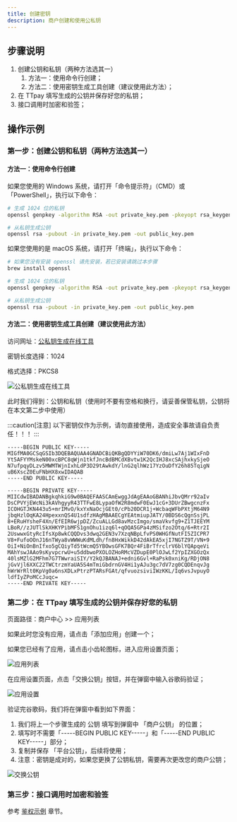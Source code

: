 ```yaml
---
title: 创建密钥
description: 商户创建和使用公私钥
---
```


## 步骤说明

1. 创建公钥和私钥（两种方法选其一）
   1. 方法一：使用命令行创建；
   2. 方法二：使用密钥生成工具创建（建议使用此方法）；
2. 在 TTpay 填写生成的公钥并保存好您的私钥；
3. 接口调用时加密和验签；

## 操作示例

### 第一步：创建公钥和私钥（两种方法选其一）

#### 方法一：使用命令行创建

如果您使用的 Windows 系统，请打开「命令提示符」（CMD）或「PowerShell」，执行以下命令：

```bash
# 生成 1024 位的私钥
openssl genpkey -algorithm RSA -out private_key.pem -pkeyopt rsa_keygen_bits:1024

# 从私钥生成公钥
openssl rsa -pubout -in private_key.pem -out public_key.pem
```

如果您使用的是 macOS 系统，请打开「终端」，执行以下命令：

```bash
# 如果您没有安装 openssl 请先安装，若已安装请跳过本步骤
brew install openssl

# 生成 1024 位的私钥
openssl genpkey -algorithm RSA -out private_key.pem -pkeyopt rsa_keygen_bits:1024

# 从私钥生成公钥
openssl rsa -pubout -in private_key.pem -out public_key.pem
```

#### 方法二：使用密钥生成工具创建（建议使用此方法）

访问网址：[公私钥生成在线工具](https://uutool.cn/rsa-generate/)

密钥长度选择：1024

格式选择：PKCS8

![公私钥生成在线工具](https://image.xiwu.me/2024/812b469da11fd34b0ccc5357893a4917.png)

此时我们得到：公钥和私钥（使用时不要有空格和换行，请妥善保管私钥，公钥将在本文第二步中使用）

:::caution[注意]
以下密钥仅作为示例，请勿直接使用，造成安全事故请自负责任！！！
:::

```shell
-----BEGIN PUBLIC KEY-----
MIGfMA0GCSqGSIb3DQEBAQUAA4GNADCBiQKBgQDYYiW70DK6/dmiLw7Aj1WIxFnD
Yt5AFYYMskeN00xcBPC8qWjn1tkfJncBdBMCdXBvtw1K2QcIHJ8xcSAjhxkySjeO
N7ufpqyDLzv5MWMTWjnIxhLdP3D29tAwkdY/lnG2qlhWz17YzOuDfY26h85TqigN
uB6XscZ0EuFNbHX8xwIDAQAB
-----END PUBLIC KEY-----

-----BEGIN PRIVATE KEY-----
MIICdwIBADANBgkqhkiG9w0BAQEFAASCAmEwggJdAgEAAoGBANhiJbvQMrr92aIv
DsCPVYjEWcNi3kAVhgyyR43TTFwE8LypaOfW2R8mdwF0EwJ1cG+3DUrZBwgcnzFx
ICOHGTJKN443u5+mrIMvO/kxYxNaOcjGEt0/cPb20DCR1j+WcbaqWFbPXtjM64N9
jbqHzlOqKA24HpexxnQS4U1sdfzHAgMBAAECgYEAtmiupJATY/0BDS6cQgnSsjPL
8+ERuHYsheF4Xn/EfEIR6wjpDZ/ZcuALLGd8avMzcImgo/smaVkvfg9+Z1TJEEYM
LBoR//zJUTlSkXHKYPibMFS1gnOhu1izq6l+qOQA5GPa4zMSifzo2Otq/6+Rtr2I
2UswwxGtyRcIfsXp8wkCQQDvs3dwq2GEN3v7XzqNBpLfvPS0WHGfNutFI5ZICPR7
V8+FufoOOnJ16nTWya8vWWWuKdMLdh/fn8HxWikkD42dAkEA5xjI7NGTZ9T/VN+9
OiI+NiOnBnIfxo5gCQiyTd5tWcmQ5YBOwsGFK7BQr4FiBrTfrclrV6blYQApqeVi
MAhYswJAAo9sKyvpcrwU+u5ddbwoPXOLOZHoRMcVZDupE0PlOJwLf2YpIZXGOzQx
40lsMZlG2MFhm7G7TWwraiSIY/Y2kQJBANAJ+edni6Gvl+RaPsk0xniKg/RDjON8
jGvVjl6XXC22TWCtrzmYaUA5S4mTmiGbdrnGV4Hi1yAJu3gc7dV7zg0CQDEnqvJg
hWrWrRlt0KpVg0a6nsXDLxPtrzPTARsFGAt/qfvuozsiviIWzKKL/Iq6vsJvpuyO
ldfIyZPoMCcJuqc=
-----END PRIVATE KEY-----
```

### 第二步：在 TTpay 填写生成的公钥并保存好您的私钥

页面路径：商户中心 >> 应用列表

如果此时您没有应用，请点击「添加应用」创建一个；

如果您已经有了应用，请点击小齿轮图标，进入应用设置页面；

![应用列表](/keys/zh/20250718-105519.773-1.jpg)

在应用设置页面，点击「交换公钥」按钮，并在弹窗中输入谷歌码验证；

![应用设置](/keys/zh/20250718-105519.773-2.jpg)

验证完谷歌码，我们将在弹窗中看到如下界面：

1. 我们将上一个步骤生成的 公钥 填写到弹窗中 「商户公钥」 的位置；
2. 填写时不需要「-----BEGIN PUBLIC KEY-----」和「-----END PUBLIC KEY-----」部分；
3. 复制并保存 「平台公钥」，后续将使用；
4. 注意：密钥是成对的，如果您更换了公钥私钥，需要再次更改您的商户公钥；

![交换公钥](/keys/zh/20250718-105519.773-3.jpg)

### 第三步：接口调用时加密和验签

参考 [鉴权示例](/zh/guides/authentication) 章节。
